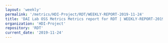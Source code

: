 ```yaml
---
layout: 'weekly'
permalink: '/metrics/HDI-Project/RDT/WEEKLY-REPORT-2019-11-24'
title: 'DAI Lab OSS Metrics Metrics report for RDT | WEEKLY-REPORT-2019-11-24'
organization: 'HDI-Project'
repository: 'RDT'
current_date: '2019-11-24'
---
```


